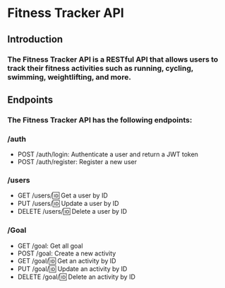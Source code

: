 # Fitness Tracker API

## Introduction

### The Fitness Tracker API is a RESTful API that allows users to track their fitness activities such as running, cycling, swimming, weightlifting, and more.

## Endpoints

### The Fitness Tracker API has the following endpoints:

### /auth

- POST /auth/login: Authenticate a user and return a JWT token
- POST /auth/register: Register a new user

### /users

- GET /users/:id: Get a user by ID
- PUT /users/:id: Update a user by ID
- DELETE /users/:id: Delete a user by ID

### /Goal

- GET /goal: Get all goal
- POST /goal: Create a new activity
- GET /goal/:id: Get an activity by ID
- PUT /goal/:id: Update an activity by ID
- DELETE /goal/:id: Delete an activity by ID
